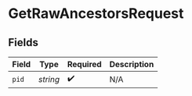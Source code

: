 # GetRawAncestorsRequest


## Fields

| Field              | Type               | Required           | Description        |
| ------------------ | ------------------ | ------------------ | ------------------ |
| `pid`              | *string*           | :heavy_check_mark: | N/A                |